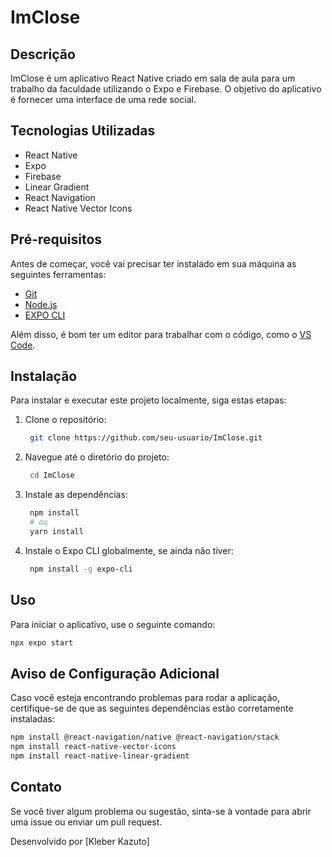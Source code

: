 # ImClose

## Descrição

ImClose é um aplicativo React Native criado em sala de aula para um trabalho da faculdade utilizando o Expo e Firebase. O objetivo do aplicativo é fornecer uma interface de uma rede social.

## Tecnologias Utilizadas

- React Native
- Expo
- Firebase
- Linear Gradient
- React Navigation
- React Native Vector Icons

## Pré-requisitos

Antes de começar, você vai precisar ter instalado em sua máquina as seguintes ferramentas:

- [Git](https://git-scm.com)
- [Node.js](https://nodejs.org/en/)
- [EXPO CLI](https://docs.expo.dev/get-started/installation/)

Além disso, é bom ter um editor para trabalhar com o código, como o [VS Code](https://code.visualstudio.com).

## Instalação

Para instalar e executar este projeto localmente, siga estas etapas:

1. Clone o repositório:
   ```bash
    git clone https://github.com/seu-usuario/ImClose.git
   ```
2. Navegue até o diretório do projeto:
   ```bash
    cd ImClose
   ```
3. Instale as dependências:
   ```bash
    npm install
    # ou
    yarn install
   ```
4. Instale o Expo CLI globalmente, se ainda não tiver:
   ```bash
    npm install -g expo-cli
   ```

## Uso

Para iniciar o aplicativo, use o seguinte comando:
```bash
npx expo start
```

## Aviso de Configuração Adicional

Caso você esteja encontrando problemas para rodar a aplicação, certifique-se de que as seguintes dependências estão corretamente instaladas:

```bash
npm install @react-navigation/native @react-navigation/stack
npm install react-native-vector-icons
npm install react-native-linear-gradient
```

## Contato

Se você tiver algum problema ou sugestão, sinta-se à vontade para abrir uma issue ou enviar um pull request.

Desenvolvido por [Kleber Kazuto]
